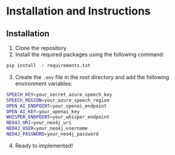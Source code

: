 # Installation and Instructions

## Installation

1. Clone the repository
2. Install the required packages using the following command:

```bash
pip install -r requirements.txt
```

3. Create the `.env` file in the root directory and add the following environment variables:

```bash
SPEECH_KEY=your_secret_azure_speech_key
SPEECh_REGION=your_azure_speech_region
OPEN_AI_ENDPOINT=your_openai_endpoint
OPEN_AI_KEY=your_openai_key
WHISPER_ENDPOINT=your_whisper_endpoint
NEO4J_URI=your_neo4j_uri
NEO4J_USER=your_neo4j_username
NEO4J_PASSWORD=your_neo4j_password
```

4. Ready to implemented!
